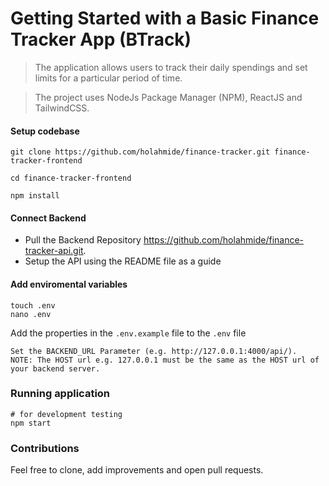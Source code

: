 # Getting Started with a Basic Finance Tracker App (BTrack)
> The application allows users to track their daily spendings and set limits for a particular period of time.

> The project uses NodeJs Package Manager (NPM), ReactJS and TailwindCSS.
#### Setup codebase

```
git clone https://github.com/holahmide/finance-tracker.git finance-tracker-frontend

cd finance-tracker-frontend

npm install

```

#### Connect Backend

- Pull the Backend Repository https://github.com/holahmide/finance-tracker-api.git.
- Setup the API using the README file as a guide

#### Add enviromental variables

```
touch .env
nano .env
```

Add the properties in the `.env.example` file to the `.env` file

```
Set the BACKEND_URL Parameter (e.g. http://127.0.0.1:4000/api/).
NOTE: The HOST url e.g. 127.0.0.1 must be the same as the HOST url of your backend server.
```

### Running application

```
# for development testing
npm start

```
### Contributions

Feel free to clone, add improvements and open pull requests.
